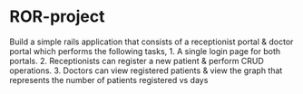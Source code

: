 # ROR-project
Build a simple rails application that consists of a receptionist portal &amp; doctor portal which performs the following tasks, 1. A single login page for both portals. 2. Receptionists can register a new patient &amp; perform CRUD operations. 3. Doctors can view registered patients &amp; view the graph that represents the number of patients registered vs days
